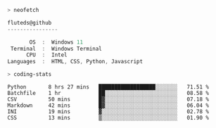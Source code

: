 ```zsh
> neofetch
```

<!--align="left" src="https://github.com/fluteds.png" alt="logo.png" width="200"/>-->

```csharp
fluteds@github
----------------

       OS  :  Windows 11
 Terminal  :  Windows Terminal
      CPU  :  Intel
Languages  :  HTML, CSS, Python, Javascript
```

```zsh
> coding-stats
```

<!--START_SECTION:waka-->

```text
Python       8 hrs 27 mins   ██████████████████░░░░░░░   71.51 %
Batchfile    1 hr            ██░░░░░░░░░░░░░░░░░░░░░░░   08.58 %
CSV          50 mins         █▓░░░░░░░░░░░░░░░░░░░░░░░   07.18 %
Markdown     42 mins         █▓░░░░░░░░░░░░░░░░░░░░░░░   06.04 %
INI          19 mins         ▓░░░░░░░░░░░░░░░░░░░░░░░░   02.78 %
CSS          13 mins         ▒░░░░░░░░░░░░░░░░░░░░░░░░   01.90 %
```

<!--END_SECTION:waka-->
